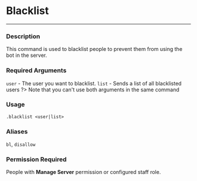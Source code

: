 # Blacklist
---
### Description
This command is used to blacklist people to prevent them from using the bot in the server.
### Required Arguments
`user` - The user you want to blacklist.
`list` - Sends a list of all blacklisted users
?> Note that you can't use both arguments in the same command
### Usage
```
.blacklist <user|list>
```
### Aliases
`bl`, `disallow`
### Permission Required
People with **Manage Server** permission or configured staff role.
